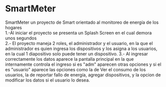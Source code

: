 
# SmartMeter
SmartMeter un proyecto de Smart orientado al monitoreo de energía de los hogares <br />
1.-Al iniciar el proyecto se presenta un Splash Screen en el cual demora unos segundos <br />
2.- El proyecto maneja 2 roles, el administrador y el usuario, en la que el administrador es quien ingresa los dispositivos y los asigna a los usuarios,
en la cual 1 diapositivo solo puede tener un dispositivo.
3.- Al ingresar correctamente los datos aparece la pantalla principal en la que internamente controla el ingreso si es "adm" aparecen otras opciones y si el es "usuario" aparece las opciones como la de Ver el consumo de los usuarios, la de reportar fallo de energía, agregar dispositivos, y la opcion de modificar los datos si el usuario lo desea.

